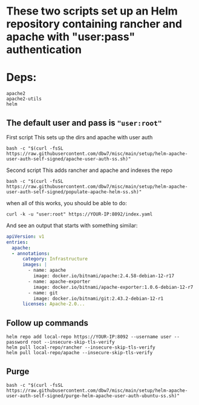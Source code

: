 # These two scripts set up an Helm repository containing rancher and apache with "user:pass" authentication

# Deps:
```
apache2
apache2-utils
helm
```

## The default user and pass is `"user:root"`

First script
This sets up the dirs and apache with user auth
```
bash -c "$(curl -fsSL https://raw.githubusercontent.com/dbw7/misc/main/setup/helm-apache-user-auth-self-signed/apache-user-auth-ss.sh)"
```

Second script
This adds rancher and apache and indexes the repo
```
bash -c "$(curl -fsSL https://raw.githubusercontent.com/dbw7/misc/main/setup/helm-apache-user-auth-self-signed/populate-apache-helm-ss.sh)"
```

when all of this works, you should be able to do:
```
curl -k -u "user:root" https://YOUR-IP:8092/index.yaml
```
And see an output that starts with something similar:
```yaml
apiVersion: v1
entries:
  apache:
  - annotations:
      category: Infrastructure
      images: |
        - name: apache
          image: docker.io/bitnami/apache:2.4.58-debian-12-r17
        - name: apache-exporter
          image: docker.io/bitnami/apache-exporter:1.0.6-debian-12-r7
        - name: git
          image: docker.io/bitnami/git:2.43.2-debian-12-r1
      licenses: Apache-2.0...
```

## Follow up commands
```
helm repo add local-repo https://YOUR-IP:8092 --username user --password root --insecure-skip-tls-verify
helm pull local-repo/rancher --insecure-skip-tls-verify
helm pull local-repo/apache --insecure-skip-tls-verify
```

## Purge
```
bash -c "$(curl -fsSL https://raw.githubusercontent.com/dbw7/misc/main/setup/helm-apache-user-auth-self-signed/purge-helm-apache-user-auth-ubuntu-ss.sh)"
```
